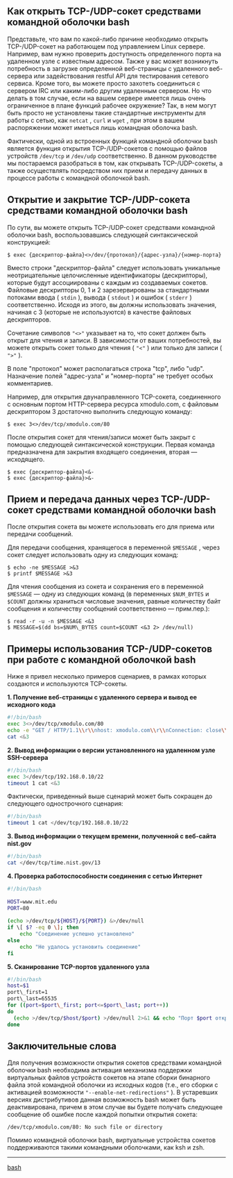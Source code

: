 ## Как открыть TCP-/UDP-сокет средствами командной оболочки bash

Представьте, что вам по какой-либо причине необходимо открыть TCP-/UDP-сокет на работающем под управлением Linux сервере. Например, вам нужно проверить доступность определенного порта на удаленном узле с известным адресом. Также у вас может возникнуть потребность в загрузке определенной веб-страницы с удаленного веб-сервера или задействования restful API для тестирования сетевого сервиса. Кроме того, вы можете просто захотеть соединиться с сервером IRC или каким-либо другим удаленным сервером. Но что делать в том случае, если на вашем сервере имеется лишь очень ограниченное в плане функций рабочее окружение? Так, в нем могут быть просто не установлены такие стандартные инструменты для работы с сетью, как `netcat` , `curl` и `wget` , при этом в вашем распоряжении может иметься лишь командная оболочка bash.

Фактически, одной из встроенных функций командной оболочки bash является функция открытия TCP-/UDP-сокетов с помощью файлов устройств `/dev/tcp` и `/dev/udp` соответственно. В данном руководстве мы постараемся разобраться в том, как открывать TCP-/UDP-сокеты, а также осуществлять посредством них прием и передачу данных в процессе работы с командной оболочкой bash.

## Открытие и закрытие TCP-/UDP-сокета средствами командной оболочки bash

По сути, вы можете открыть TCP-/UDP-сокет средствами командной оболочки bash, воспользовавшись следующей синтаксической конструкцией:

```console
$ exec {дескриптор-файла}<>/dev/{протокол}/{адрес-узла}/{номер-порта}
```

Вместо строки "дескриптор-файла" следует использовать уникальные неотрицательные целочисленные идентификаторы (дескрипторы), которые будут ассоциированы с каждым из создаваемых сокетов. Файловые дескрипторы 0, 1 и 2 зарезервированы за стандартными потоками ввода ( `stdin` ), вывода ( `stdout` ) и ошибок ( `stderr` ) соответственно. Исходя из этого, вы должны использовать значения, начиная с 3 (которые не используются) в качестве файловых дескрипторов.

Сочетание символов `"<>"` указывает на то, что сокет должен быть открыт для чтения и записи. В зависимости от ваших потребностей, вы можете открыть сокет только для чтения ( `"<"` ) или только для записи ( `">"` ).

В поле "протокол" может располагаться строка "tcp", либо "udp". Назначение полей "адрес-узла" и "номер-порта" не требует особых комментариев.

Например, для открытия двунаправленного TCP-сокета, соединенного с основным портом HTTP-сервера ресурса xmodulo.com, с файловым дескриптором 3 достаточно выполнить следующую команду:

```console
$ exec 3<>/dev/tcp/xmodulo.com/80
```

После открытия сокет для чтения/записи может быть закрыт с помощью следующей синтаксической конструкции. Первая команда предназначена для закрытия входящего соединения, вторая — исходящего.

```console
$ exec {дескриптор-файла}<&-
$ exec {дескриптор-файла}>&-
```

## Прием и передача данных через TCP-/UDP-сокет средствами командной оболочки bash

После открытия сокета вы можете использовать его для приема или передачи сообщений.

Для передачи сообщения, хранящегося в переменной `$MESSAGE` , через сокет следует использовать одну из следующих команд:

```console
$ echo -ne $MESSAGE >&3
$ printf $MESSAGE >&3
```

Для чтения сообщения из сокета и сохранения его в переменной `$MESSAGE` — одну из следующих команд (в переменных `$NUM_BYTES` и `$COUNT` должны храниться числовые значения, равные количеству байт сообщения и количеству сообщений соответственно — прим.пер.):

```console
$ read -r -u -n $MESSAGE <&3
$ MESSAGE=$(dd bs=$NUM\_BYTES count=$COUNT <&3 2> /dev/null)
```

## Примеры использования TCP-/UDP-сокетов при работе с командной оболочкой bash

Ниже я привел несколько примеров сценариев, в рамках которых создаются и используются TCP-сокеты.

 **1\. Получение веб-страницы с удаленного сервера и вывод ее исходного кода** 

```bash
#!/bin/bash
exec 3<>/dev/tcp/xmodulo.com/80
echo -e "GET / HTTP/1.1\\r\\nhost: xmodulo.com\\r\\nConnection: close\\r\\n\\r\\n" >&3
cat <&3
```

 **2\. Вывод информации о версии установленного на удаленном узле SSH-сервера** 

```bash
#!/bin/bash
exec 3</dev/tcp/192.168.0.10/22
timeout 1 cat <&3
```

Фактически, приведенный выше сценарий может быть сокращен до следующего однострочного сценария:

```bash
#!/bin/bash
timeout 1 cat </dev/tcp/192.168.0.10/22
```

 **3\. Вывод информации о текущем времени, полученной с веб-сайта nist.gov** 

```bash
#!/bin/bash
cat </dev/tcp/time.nist.gov/13
```

 **4\. Проверка работоспособности соединения с сетью Интернет** 

```bash
#!/bin/bash
 
HOST=www.mit.edu
PORT=80
 
(echo >/dev/tcp/${HOST}/${PORT}) &>/dev/null
if \[ $? -eq 0 \]; then
    echo "Соединение успешно установлено"
else
    echo "Не удалось установить соединение"
fi
```

 **5\. Сканирование TCP-портов удаленного узла** 

```bash
#!/bin/bash
host=$1
port\_first=1
port\_last=65535
for ((port=$port\_first; port<=$port\_last; port++))
do
  (echo >/dev/tcp/$host/$port) >/dev/null 2>&1 && echo "Порт $port открыт"
done
```

## Заключительные слова

Для получения возможности открытия сокетов средствами командной оболочки bash необходима активация механизма поддержки виртуальных файлов устройств сокетов на этапе сборки бинарного файла этой командной оболочки из исходных кодов (т.е., его сборки с активацией возможности `"--enable-net-redirections"` ). В устаревших версиях дистрибутивов данная возможность bash может быть деактивирована, причем в этом случае вы будете получать следующее сообщение об ошибке после каждой попытки открытия сокета:

```
/dev/tcp/xmodulo.com/80: No such file or directory
```

Помимо командной оболочки bash, виртуальные устройства сокетов поддерживаются такими командными оболочками, как ksh и zsh.

**********
[bash](/tags/bash.md)
